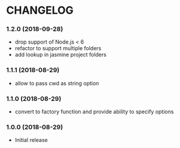 # CHANGELOG

<a name="1.2.0"></a>
### 1.2.0 (2018-09-28)

* drop support of Node.js < 6
* refactor to support multiple folders
* add lookup in jasmine project folders


<a name="1.1.1"></a>
### 1.1.1 (2018-08-29)

* allow to pass cwd as string option


<a name="1.1.0"></a>
### 1.1.0 (2018-08-29)

* convert to factory function and provide ability to specify options


<a name="1.0.0"></a>
### 1.0.0 (2018-08-29)

* Initial release